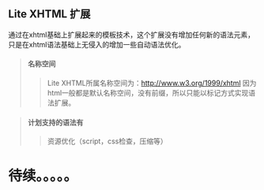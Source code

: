 ## Lite XHTML 扩展 ##
通过在xhtml基础上扩展起来的模板技术，这个扩展没有增加任何新的语法元素，只是在xhtml语法基础上无侵入的增加一些自动语法优化。
> #### 名称空间 ####
> > Lite XHTML所属名称空间为：http://www.w3.org/1999/xhtml
> > 因为html一般都是默认名称空间，没有前缀，所以只能以标记方式实现语法扩展。


> #### 计划支持的语法有 ####
> > 资源优化（script，css检查，压缩等）
# 待续。。。。。 #